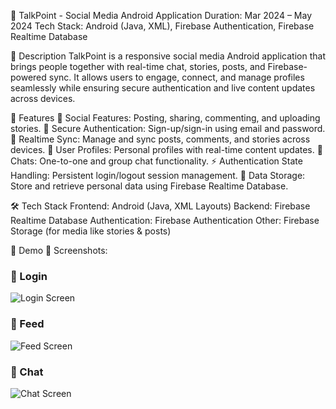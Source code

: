 📱 TalkPoint - Social Media Android Application
Duration: Mar 2024 – May 2024
Tech Stack: Android (Java, XML), Firebase Authentication, Firebase Realtime Database

📖 Description
TalkPoint is a responsive social media Android application that brings people together
with real-time chat, stories, posts, and Firebase-powered sync. It allows users to engage,
connect, and manage profiles seamlessly while ensuring secure authentication and live content updates across devices.

🚀 Features
📝 Social Features: Posting, sharing, commenting, and uploading stories.
🔐 Secure Authentication: Sign-up/sign-in using email and password.
🔄 Realtime Sync: Manage and sync posts, comments, and stories across devices.
👤 User Profiles: Personal profiles with real-time content updates.
💬 Chats: One-to-one and group chat functionality.
⚡ Authentication State Handling: Persistent login/logout session management.
📂 Data Storage: Store and retrieve personal data using Firebase Realtime Database.

🛠️ Tech Stack
Frontend: Android (Java, XML Layouts)
Backend: Firebase Realtime Database
Authentication: Firebase Authentication
Other: Firebase Storage (for media like stories & posts)

🎥 Demo
📸 Screenshots:
### 🔐 Login
![Login Screen]()

### 📰 Feed
![Feed Screen](screenshot/feed.png)

### 💬 Chat
![Chat Screen](screenshot/chat.png)
